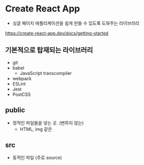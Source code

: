 # Create React App

- 싱글 페이지 애플리케이션을 쉽게 만들 수 있도록 도와주는 라이브러리

https://create-react-app.dev/docs/getting-started

## 기본적으로 탑재되는 라이브러리

- git
- babel
  - JavaScript transcompiler
- webpack
- ESLint
- Jest
- PostCSS

## public

- 정적인 파일들을 넣는 곳. (변하지 않는)
  - HTML, img 같은

## src

- 동적인 파일 (주로 source)
